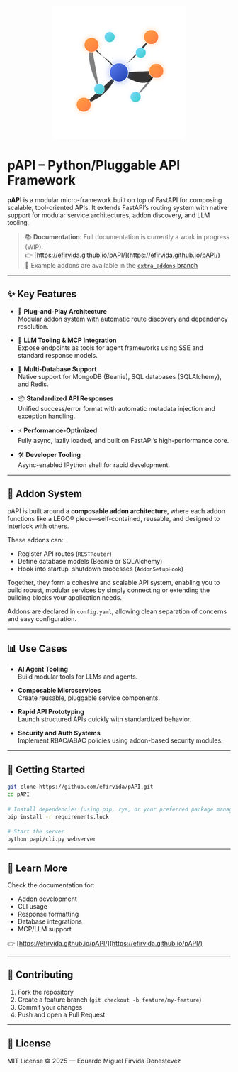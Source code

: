 <div align="center">
  <img src="logo.svg" alt="pAPI Logo" width="300"/>
</div>

# pAPI – Python/Pluggable API Framework

**pAPI** is a modular micro-framework built on top of FastAPI for composing scalable, tool-oriented APIs. It extends FastAPI’s routing system with native support for modular service architectures, addon discovery, and LLM tooling.

> 📚 **Documentation**: Full documentation is currently a work in progress (WIP).  
> 👉 [https://efirvida.github.io/pAPI/](https://efirvida.github.io/pAPI/)  
> 🧪 Example addons are available in the [`extra_addons` branch](https://github.com/efirvida/pAPI/tree/extra_addons)

---

## ✨ Key Features

- 🔌 **Plug-and-Play Architecture**  
  Modular addon system with automatic route discovery and dependency resolution.

- 🧠 **LLM Tooling & MCP Integration**  
  Expose endpoints as tools for agent frameworks using SSE and standard response models.

- 🧬 **Multi-Database Support**  
  Native support for MongoDB (Beanie), SQL databases (SQLAlchemy), and Redis.

- 📦 **Standardized API Responses**  
  Unified success/error format with automatic metadata injection and exception handling.

- ⚡ **Performance-Optimized**  
  Fully async, lazily loaded, and built on FastAPI’s high-performance core.

- 🛠️ **Developer Tooling**  
  Async-enabled IPython shell for rapid development.

---

## 🧩 Addon System

pAPI is built around a **composable addon architecture**, where each addon functions like a LEGO® piece—self-contained, reusable, and designed to interlock with others.

These addons can:

* Register API routes (`RESTRouter`)
* Define database models (Beanie or SQLAlchemy)
* Hook into startup, shutdown processes (`AddonSetupHook`)

Together, they form a cohesive and scalable API system, enabling you to build robust, modular services by simply connecting or extending the building blocks your application needs.

Addons are declared in `config.yaml`, allowing clean separation of concerns and easy configuration.

---

## 📊 Use Cases

- **AI Agent Tooling**  
  Build modular tools for LLMs and agents.

- **Composable Microservices**  
  Create reusable, pluggable service components.

- **Rapid API Prototyping**  
  Launch structured APIs quickly with standardized behavior.

- **Security and Auth Systems**  
  Implement RBAC/ABAC policies using addon-based security modules.

---

## 🚀 Getting Started

```bash
git clone https://github.com/efirvida/pAPI.git
cd pAPI

# Install dependencies (using pip, rye, or your preferred package manager)
pip install -r requirements.lock

# Start the server
python papi/cli.py webserver
```

---

## 🧠 Learn More

Check the documentation for:

* Addon development
* CLI usage
* Response formatting
* Database integrations
* MCP/LLM support

👉 [https://efirvida.github.io/pAPI/](https://efirvida.github.io/pAPI/)

---

## 🤝 Contributing

1. Fork the repository
2. Create a feature branch (`git checkout -b feature/my-feature`)
3. Commit your changes
4. Push and open a Pull Request

---

## 🪪 License

MIT License © 2025 — Eduardo Miguel Firvida Donestevez

